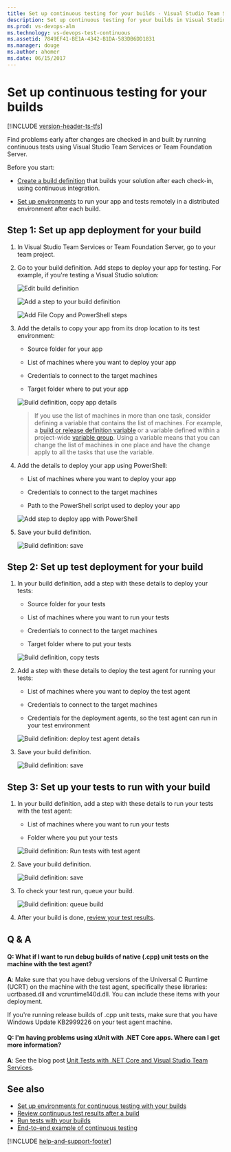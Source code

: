 ```yaml
---
title: Set up continuous testing for your builds - Visual Studio Team Services and Team Foundation Server
description: Set up continuous testing for your builds in Visual Studio Team Services (VSTS) or Team Foundation Server (TFS)
ms.prod: vs-devops-alm
ms.technology: vs-devops-test-continuous
ms.assetid: 7849EF41-BE1A-4342-B1DA-583DB6DD1831
ms.manager: douge
ms.author: ahomer
ms.date: 06/15/2017
---
```


# Set up continuous testing for your builds

[!INCLUDE [version-header-ts-tfs](../_shared/version-header-ts-tfs.md)]

Find problems early after changes are checked in and built by running continuous tests using Visual Studio Team Services or Team Foundation Server.

Before you start:

* [Create a build definition](../../build/overview.md) that builds your solution after each check-in, using continuous integration.

* [Set up environments](set-up-continuous-test-environments-builds.md) to run your app and tests remotely in a distributed environment after each build.

## Step 1: Set up app deployment for your build

1. In Visual Studio Team Services or Team Foundation Server, go to your team project.

1. Go to your build definition. Add steps to deploy your app for testing. For example, if you're testing a Visual Studio solution:

   ![Edit build definition](../_img/edit-build-definition.png)

   ![Add a step to your build definition](_img/set-up-continuous-testing-builds/add-build-step.png)

   ![Add File Copy and PowerShell steps](_img/set-up-continuous-testing-builds/add-file-copy-powershell-steps.png)

1. Add the details to copy your app from its drop location to its test environment:

   * Source folder for your app

   * List of machines where you want to deploy your app

   * Credentials to connect to the target machines  

   * Target folder where to put your app

   ![Build definition, copy app details](_img/set-up-continuous-testing-builds/copy-app-test-environment.png)

   > If you use the list of machines in more than one task, consider defining
   a variable that contains the list of machines. For example, a
   [build or release definition variable](../../build/concepts/definitions/release/variables.md)
   or a variable defined within a project-wide 
   [variable group](../../build/concepts/library/variable-groups.md).
   Using a variable means that you can change the list of machines in one place
   and have the change apply to all the tasks that use the variable.

1. Add the details to deploy your app using PowerShell:

   * List of machines where you want to deploy your app

   * Credentials to connect to the target machines  

   * Path to the PowerShell script used to deploy your app

   ![Add step to deploy app with PowerShell](_img/set-up-continuous-testing-builds/run-powershell-details.png)

1. Save your build definition.

   ![Build definition: save](_img/set-up-continuous-testing-builds/save-build-definition.png)

## Step 2: Set up test deployment for your build

1. In your build definition, add a step with these details to deploy your tests:

   * Source folder for your tests

   * List of machines where you want to run your tests

   * Credentials to connect to the target machines  

   * Target folder where to put your tests

   ![Build definition, copy tests](_img/set-up-continuous-testing-builds/copy-tests.png)

1. Add a step with these details to deploy the test agent for running your tests:

   * List of machines where you want to deploy the test agent

   * Credentials to connect to the target machines  

   * Credentials for the deployment agents, so the test agent can run in your test environment

   ![Build definition: deploy test agent details](_img/set-up-continuous-testing-builds/deploy-test-agent.png)

1. Save your build definition.

   ![Build definition: save](_img/set-up-continuous-testing-builds/save-build-definition.png)

## Step 3: Set up your tests to run with your build

1. In your build definition, add a step with these details to run your tests with the test agent:

   * List of machines where you want to run your tests

   * Folder where you put your tests

   ![Build definition: Run tests with test agent](_img/set-up-continuous-testing-builds/run-tests-with-test-agent.png)

1. Save your build definition.

   ![Build definition: save](_img/set-up-continuous-testing-builds/save-build-definition.png)

1. To check your test run, queue your build.

   ![Build definition: queue build](../_img/queue-build.png)

1. After your build is done, [review your test results](getting-started/review-continuous-test-results-after-build.md).

## Q & A

<!-- BEGINSECTION class="m-qanda" -->

#### Q: What if I want to run debug builds of native (.cpp) unit tests on the machine with the test agent?

**A**: Make sure that you have debug versions of the Universal C Runtime (UCRT) on the machine with the test agent, specifically these libraries: ucrtbased.dll and vcruntime140d.dll. You can include these items with your deployment.

If you're running release builds of .cpp unit tests, make sure that you have Windows Update KB2999226 on your test agent machine.

#### Q: I'm having problems using xUnit with .NET Core apps. Where can I get more information?

**A**: See the blog post [Unit Tests with .NET Core and Visual Studio Team Services](http://blogs.perficient.com/microsoft/2016/08/unit-test-with-net-core-and-vsts/).

<!-- ENDSECTION -->

## See also

* [Set up environments for continuous testing with your builds](set-up-continuous-test-environments-builds.md)
* [Review continuous test results after a build](getting-started/review-continuous-test-results-after-build.md)
* [Run tests with your builds](getting-started/getting-started-with-continuous-testing.md)
* [End-to-end example of continuous testing](example-continuous-testing.md)

[!INCLUDE [help-and-support-footer](../_shared/help-and-support-footer.md)] 
